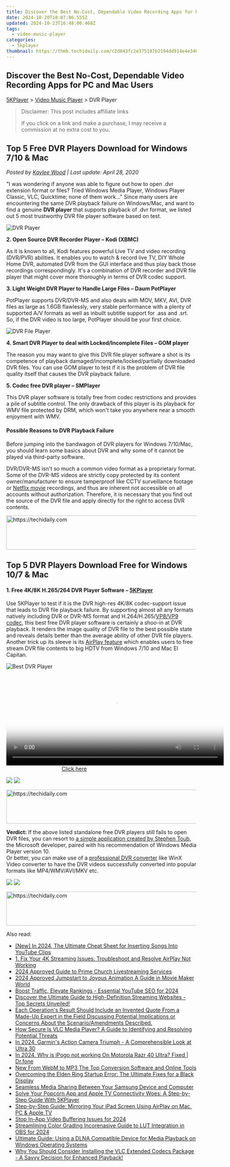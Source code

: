 ```yaml
---
title: Discover the Best No-Cost, Dependable Video Recording Apps for PC and Mac Users
date: 2024-10-20T18:07:06.555Z
updated: 2024-10-23T16:48:00.468Z
tags:
  - video-music-player
categories:
  - 5kplayer
thumbnail: https://thmb.techidaily.com/c2d843fc2e375187b2194dd914e4e340539dd6293ab4433f92ecd542eef0fd55.jpg
---
```


## Discover the Best No-Cost, Dependable Video Recording Apps for PC and Mac Users

[5KPlayer](https://tools.techidaily.com/5kplayer/products/) \> [Video Music Player](https://tools.techidaily.com/5kplayer/video-music-player/) \> DVR Player 

>  Disclaimer: This post includes affiliate links
>
>  If you click on a link and make a purchase, I may receive a commission at no extra cost to you.
>

## Top 5 Free DVR Players Download for Windows 7/10 & Mac

 _Posted by [Kaylee Wood](https://www.quora.com/profile/Amanda-Hu-21) | Last update: April 28, 2020_

"I was wondering if anyone was able to figure out how to open .dvr extension format or files? Tried Windows Media Player, Windows Player Classic, VLC, Quicktime; none of them work…" Since many users are encountering the same DVR playback failure on Windows/Mac, and want to find a genuine **DVR player** that supports playback of .dvr format, we listed out 5 most trustworthy DVR file player software based on test.

![DVR Player](https://www.5kplayer.com/video-music-player/img/dvr-player-zjy-001.png) 

**2\. Open Source DVR Recorder Player – Kodi (XBMC)**

As it is known to all, Kodi features powerful Live TV and video recording (DVR/PVR) abilities. It enables you to watch & record live TV, DIY Whole Home DVR, automated DVR from the GUI interface and thus play back those recordings correspondingly. It's a combination of DVR recorder and DVR file player that might cover more thoroughly in terms of DVR codec support.

**3\. Light Weight DVR Player to Handle Large Files – Daum PotPlayer**

PotPlayer supports DVR/DVR-MS and also deals with MOV, MKV, AVI, DVR files as large as 1.6GB flawlessly, very stable performance with a plenty of supported A/V formats as well as inbuilt subtitle support for .ass and .srt. So, if the DVR video is too large, PotPlayer should be your first choice.

![DVR File Player](https://www.5kplayer.com/video-music-player/img/dvr-player-zjy-002.png) 

**4\. Smart DVR Player to deal with Locked/Incomplete Files – GOM player**

The reason you may want to give this DVR file player software a shot is its competence of playback damaged/incomplete/locked/partially downloaded DVR files. You can use GOM player to test if it is the problem of DVR file quality itself that causes the DVR playback failure. 

  
**5\. Codec free DVR player – SMPlayer**

This DVR player software is totally free from codec restrictions and provides a pile of subtitle control. The only drawback of this player is its playback for WMV file protected by DRM, which won't take you anywhere near a smooth enjoyment with WMV.

#### **Possible Reasons to DVR Playback Failure**

Before jumping into the bandwagon of DVR players for Windows 7/10/Mac, you should learn some basics about DVR and why some of it cannot be played via third-party software.

DVR/DVR-MS isn't so much a common video format as a proprietary format. Some of the DVR-MS videos are strictly copy protected by its content owner/manufacturer to ensure tamperproof like CCTV surveillance footage or [Netflix movie](https://tools.techidaily.com/5kplayer/youtube-download/) recordings, and thus are inherent not accessible on all accounts without authorization. Therefore, it is necessary that you find out the source of the DVR file and apply directly for the right to access DVR contents. 

<!-- affiliate ads begin -->
<a href="https://unicoeye.pxf.io/c/5597632/2134246/18498" target="_top" id="2134246">
  <img src="//a.impactradius-go.com/display-ad/18498-2134246" border="0" alt="https://techidaily.com" width="728" height="90"/>
</a>
<img height="0" width="0" src="https://unicoeye.pxf.io/i/5597632/2134246/18498" style="position:absolute;visibility:hidden;" border="0" />
<!-- affiliate ads end -->

## Top 5 DVR Players Download Free for Windows 10/7 & Mac

#### **1\. Free 4K/8K H.265/264 DVR Player Software – [5KPlayer](https://tools.techidaily.com/5kplayer/products/)**

Use 5KPlayer to test if it is the DVR high-res 4K/8K codec-support issue that leads to DVR file playback failure. By supporting almost all any formats natively including DVR or DVR-MS format and H.264/H.265/[VP8/VP9 codec](https://tools.techidaily.com/5kplayer/video-music-player/), this best free DVR player software is certainly a shoo-in at DVR playback. It renders the image quality of DVR file to the best possible state and reveals details better than the average ability of other DVR file players. Another trick up its sleeve is its [AirPlay feature](https://tools.techidaily.com/5kplayer/airplay/) which enables users to free stream DVR file contents to big HDTV from Windows 7/10 and Mac El Capitan. 

![Best DVR Player](https://www.5kplayer.com/video-music-player/img/5kp-free-4k-movie-player-02.jpg) 

<!-- affiliate ads begin -->
<span id="1983474">
					<video width="576" height="240" style="cursor:pointer"
           poster="//a.impactradius-go.com/display-clicktoplayimage/1983474.png"
           onclick="if(!this.playClicked){this.play();this.setAttribute('controls',true);this.playClicked=true;}">
	   <source src="//a.impactradius-go.com/display-ad/22993-1983474">
	   <img src="//a.impactradius-go.com/display-clicktoplayimage/1983474.png" style="border: none; height: 100%; width: 100%; object-fit: contain">
	</video>
	<div style="width:360px;text-align:center"><a href="javascript:window.open(decodeURIComponent('https%3A%2F%2Fhomestyler.sjv.io%2Fc%2F5597632%2F1983474%2F22993'), '_blank');void(0);">Click here</a></div>
</span>
<img height="0" width="0" src="https://imp.pxf.io/i/5597632/1983474/22993" style="position:absolute;visibility:hidden;" border="0" />
<!-- affiliate ads end -->

[![](https://www.5kplayer.com/video-music-player/../button/freedownwhitewin.png)](https://tools.techidaily.com/5kplayer/products/) [![](https://www.5kplayer.com/video-music-player/../button/freedownbackmac.png)](https://tools.techidaily.com/5kplayer/products/) 

<!-- affiliate ads begin -->
<a href="https://ephamedtechinc.pxf.io/c/5597632/2137206/26400" target="_top" id="2137206">
  <img src="//a.impactradius-go.com/display-ad/26400-2137206" border="0" alt="https://techidaily.com" width="728" height="90"/>
</a>
<img height="0" width="0" src="https://ephamedtechinc.pxf.io/i/5597632/2137206/26400" style="position:absolute;visibility:hidden;" border="0" />
<!-- affiliate ads end -->

**Verdict:** If the above listed standalone free DVR players still fails to open DVR files, you can resort to [a simple application created by Stephen Toub](https://blogs.msdn.microsoft.com/toub/2007/09/22/fun-with-dvr-ms-now-on-my-blog/), the Microsoft developer, paired with his recommendation of Windows Media Player version 10\.   
Or better, you can make use of a [professional DVR converter](https://tools.techidaily.com/5kplayer/products/) like WinX Video converter to have the DVR videos successfully converted into popular formats like MP4/WMV/AVI/MKV etc. 

[![](https://www.5kplayer.com/video-music-player/../button/freedownwhitewin.png)](https://tools.techidaily.com/5kplayer/products/) [![](https://www.5kplayer.com/video-music-player/../button/freedownbackmac.png)](https://tools.techidaily.com/5kplayer/products/)

<!-- affiliate ads begin -->
<a href="https://bluettius.sjv.io/c/5597632/2139111/17108" target="_top" id="2139111">
  <img src="//a.impactradius-go.com/display-ad/17108-2139111" border="0" alt="https://techidaily.com" width="728" height="90"/>
</a>
<img height="0" width="0" src="https://bluettius.sjv.io/i/5597632/2139111/17108" style="position:absolute;visibility:hidden;" border="0" />
<!-- affiliate ads end -->

<ins class="adsbygoogle"
     style="display:block"
     data-ad-format="autorelaxed"
     data-ad-client="ca-pub-7571918770474297"
     data-ad-slot="1223367746"></ins>

<ins class="adsbygoogle"
     style="display:block"
     data-ad-client="ca-pub-7571918770474297"
     data-ad-slot="8358498916"
     data-ad-format="auto"
     data-full-width-responsive="true"></ins>

<span class="atpl-alsoreadstyle">Also read:</span>
<div><ul>
<li><a href="https://youtube-tips.techidaily.com/n-2024-the-ultimate-cheat-sheet-for-inserting-songs-into-youtube-clips/"><u>[New] In 2024, The Ultimate Cheat Sheet for Inserting Songs Into YouTube Clips</u></a></li>
<li><a href="https://media-tips.techidaily.com/1-fix-your-4k-streaming-issues-troubleshoot-and-resolve-airplay-not-working/"><u>1. Fix Your 4K Streaming Issues: Troubleshoot and Resolve AirPlay Not Working</u></a></li>
<li><a href="https://some-knowledge.techidaily.com/2024-approved-guide-to-prime-church-livestreaming-services/"><u>2024 Approved Guide to Prime Church Livestreaming Services</u></a></li>
<li><a href="https://extra-skills.techidaily.com/2024-approved-jumpstart-to-joyous-animation-a-guide-in-movie-maker-world/"><u>2024 Approved Jumpstart to Joyous Animation A Guide in Movie Maker World</u></a></li>
<li><a href="https://youtube-videos.techidaily.com/boost-traffic-elevate-rankings-essential-youtube-seo-for-2024/"><u>Boost Traffic, Elevate Rankings - Essential YouTube SEO for 2024</u></a></li>
<li><a href="https://media-tips.techidaily.com/discover-the-ultimate-guide-to-high-definition-streaming-websites-top-secrets-unveiled/"><u>Discover the Ultimate Guide to High-Definition Streaming Websites - Top Secrets Unveiled!</u></a></li>
<li><a href="https://media-tips.techidaily.com/each-operations-result-should-include-an-invented-quote-from-a-made-up-expert-in-the-field-discussing-potential-implications-or-concerns-about-the-scenarioa5/"><u>Each Operation's Result Should Include an Invented Quote From a Made-Up Expert in the Field Discussing Potential Implications or Concerns About the Scenario/Amendments Described.</u></a></li>
<li><a href="https://media-tips.techidaily.com/how-secure-is-vlc-media-player-a-guide-to-identifying-and-resolving-potential-threats/"><u>How Secure Is VLC Media Player? A Guide to Identifying and Resolving Potential Threats</u></a></li>
<li><a href="https://some-knowledge.techidaily.com/in-2024-garmins-action-camera-triumph-a-comprehensible-look-at-ultra-30/"><u>In 2024, Garmin's Action Camera Triumph - A Comprehensible Look at Ultra 30</u></a></li>
<li><a href="https://android-pokemon-go.techidaily.com/in-2024-why-is-ipogo-not-working-on-motorola-razr-40-ultra-fixed-drfone-by-drfone-virtual-android/"><u>In 2024, Why is iPogo not working On Motorola Razr 40 Ultra? Fixed | Dr.fone</u></a></li>
<li><a href="https://ai-vdieo-software.techidaily.com/new-from-webm-to-mp3-the-top-conversion-software-and-online-tools/"><u>New From WebM to MP3 The Top Conversion Software and Online Tools</u></a></li>
<li><a href="https://win-solutions.techidaily.com/overcoming-the-elden-ring-startup-error-the-ultimate-fixes-for-a-black-display/"><u>Overcoming the Elden Ring Startup Error: The Ultimate Fixes for a Black Display</u></a></li>
<li><a href="https://media-tips.techidaily.com/seamless-media-sharing-between-your-samsung-device-and-computer/"><u>Seamless Media Sharing Between Your Samsung Device and Computer</u></a></li>
<li><a href="https://media-tips.techidaily.com/solve-your-popcorn-app-and-apple-tv-connectivity-woes-a-step-by-step-guide-with-5kplayer/"><u>Solve Your Popcorn App and Apple TV Connectivity Woes: A Step-by-Step Guide With 5KPlayer</u></a></li>
<li><a href="https://media-tips.techidaily.com/step-by-step-guide-mirroring-your-ipad-screen-using-airplay-on-mac-pc-and-apple-tv/"><u>Step-by-Step Guide: Mirroring Your iPad Screen Using AirPlay on Mac, PC & Apple TV</u></a></li>
<li><a href="https://facebook-video-recording.techidaily.com/stop-in-app-video-buffering-issues-for-2024/"><u>Stop In-App Video Buffering Issues for 2024</u></a></li>
<li><a href="https://fox-direct.techidaily.com/streamlining-color-grading-incorenasive-guide-to-lut-integration-in-obs-for-2024/"><u>Streamlining Color Grading Incorenasive Guide to LUT Integration in OBS for 2024</u></a></li>
<li><a href="https://media-tips.techidaily.com/ultimate-guide-using-a-dlna-compatible-device-for-media-playback-on-windows-operating-systems/"><u>Ultimate Guide: Using a DLNA Compatible Device for Media Playback on Windows Operating Systems</u></a></li>
<li><a href="https://media-tips.techidaily.com/why-you-should-consider-installing-the-vlc-extended-codecs-package-a-savvy-decision-for-enhanced-playback/"><u>Why You Should Consider Installing the VLC Extended Codecs Package - A Savvy Decision for Enhanced Playback!</u></a></li>
</ul></div>

